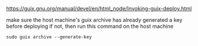 https://guix.gnu.org/manual/devel/en/html_node/Invoking-guix-deploy.html

make sure the host machine's guix archive has already generated a key before deploying
if not, then run this command on the host machine

```
sudo guix archive --generate-key
```
